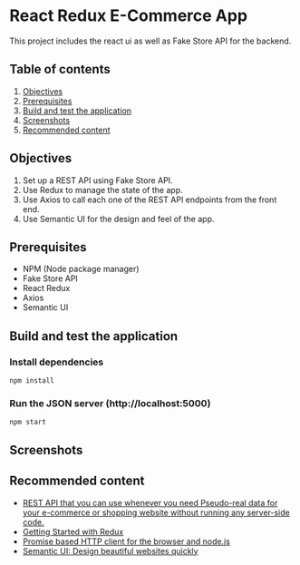 # React Redux E-Commerce App

This project includes the react ui as well as Fake Store API for the backend.

## Table of contents
1. [Objectives](#objectives)
2. [Prerequisites](#prerequisites)
3. [Build and test the application](#build-and-test-the-application)
4. [Screenshots](#screenshots)
5. [Recommended content](#recommended-content)

## Objectives
1. Set up a REST API using Fake Store API.
2. Use Redux to manage the state of the app.
3. Use Axios to call each one of the REST API endpoints from the front end.
4. Use Semantic UI for the design and feel of the app.

## Prerequisites
* NPM (Node package manager)
* Fake Store API
* React Redux
* Axios
* Semantic UI

## Build and test the application

### Install dependencies

```
npm install
```

### Run the JSON server (http://localhost:5000)

```
npm start
```

## Screenshots


## Recommended content
* [REST API that you can use whenever you need Pseudo-real data for your e-commerce or shopping website without running any server-side code.](https://fakestoreapi.com/)
* [Getting Started with Redux](https://redux.js.org/introduction/getting-started)
* [Promise based HTTP client for the browser and node.js](https://axios-http.com/docs/intro)
* [Semantic UI: Design beautiful websites quickly](https://semantic-ui.com/)
